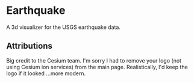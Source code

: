 # Earthquake

A 3d visualizer for the USGS earthquake data.

## Attributions

Big credit to the Cesium team. I'm sorry I had to remove your logo (not using Cesium ion services) from the main page. Realistically, I'd keep the logo if it looked ...more modern.
